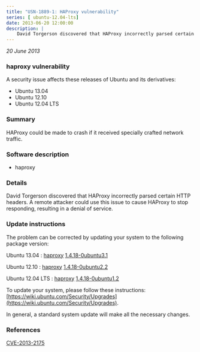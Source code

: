 ```yaml
---
title: "USN-1889-1: HAProxy vulnerability"
series: [ ubuntu-12.04-lts]
date: 2013-06-20 12:00:00
description: |
    David Torgerson discovered that HAProxy incorrectly parsed certain HTTP headers. A remote attacker could use this issue to cause HAProxy to stop responding, resulting in a denial of service. 
--- 
```

 
 

*20 June 2013*

### haproxy vulnerability

A security issue affects these releases of Ubuntu and its derivatives:

* Ubuntu 13.04
* Ubuntu 12.10
* Ubuntu 12.04 LTS

### Summary

HAProxy could be made to crash if it received specially crafted network traffic.

### Software description

* haproxy 

### Details

David Torgerson discovered that HAProxy incorrectly parsed certain HTTP headers. A remote attacker could use this issue to cause HAProxy to stop responding, resulting in a denial of service. 

### Update instructions

The problem can be corrected by updating your system to the following package version:

Ubuntu 13.04
 : [haproxy](https://launchpad.net/ubuntu/+source/haproxy) <span> [1.4.18-0ubuntu3.1](https://launchpad.net/ubuntu/+source/haproxy/1.4.18-0ubuntu3.1) </span> 

Ubuntu 12.10
 : [haproxy](https://launchpad.net/ubuntu/+source/haproxy) <span> [1.4.18-0ubuntu2.2](https://launchpad.net/ubuntu/+source/haproxy/1.4.18-0ubuntu2.2) </span> 

Ubuntu 12.04 LTS
 : [haproxy](https://launchpad.net/ubuntu/+source/haproxy) <span> [1.4.18-0ubuntu1.2](https://launchpad.net/ubuntu/+source/haproxy/1.4.18-0ubuntu1.2) </span> 

To update your system, please follow these instructions: [https://wiki.ubuntu.com/Security/Upgrades](https://wiki.ubuntu.com/Security/Upgrades).

In general, a standard system update will make all the necessary changes. 

### References

 
 [CVE-2013-2175](http://people.ubuntu.com/~ubuntu-security/cve/CVE-2013-2175)
 

